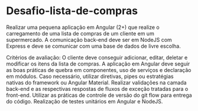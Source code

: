 # Desafio-lista-de-compras
Realizar uma pequena aplicação em Angular (2+) que realize o carregamento de uma lista de compras de um cliente em um supermercado. A comunicação back-end deve ser em NodeJS com Express e deve se comunicar com uma base de dados de livre escolha.

Critérios de avaliação:
O cliente deve conseguir adicionar, editar, deletar e modificar os itens da lista de compras.
A aplicação em Angular deve seguir as boas práticas de quebra em componentes, uso de serviços e declaração em módulos. Caso necessário, utilizar diretivas, pipes ou estratégias nativas do framework ou Angular Material.
Realizar validações na camada back-end e as respectivas respostas de fluxos de exceção tratadas para o front-end.
Utilizar as práticas de controle de versão do git flow para entrega do código.
Realização de testes unitários em Angular e NodeJS.
